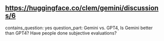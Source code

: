 ## https://huggingface.co/clem/gemini/discussions/6

contains_question: yes
question_part: Gemini vs. GPT4, Is Gemini better than GPT4? Have people done subjective evaluations?